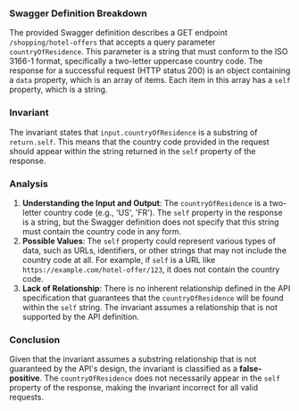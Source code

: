 ### Swagger Definition Breakdown
The provided Swagger definition describes a GET endpoint `/shopping/hotel-offers` that accepts a query parameter `countryOfResidence`. This parameter is a string that must conform to the ISO 3166-1 format, specifically a two-letter uppercase country code. The response for a successful request (HTTP status 200) is an object containing a `data` property, which is an array of items. Each item in this array has a `self` property, which is a string.

### Invariant
The invariant states that `input.countryOfResidence` is a substring of `return.self`. This means that the country code provided in the request should appear within the string returned in the `self` property of the response.

### Analysis
1. **Understanding the Input and Output**: The `countryOfResidence` is a two-letter country code (e.g., 'US', 'FR'). The `self` property in the response is a string, but the Swagger definition does not specify that this string must contain the country code in any form.
2. **Possible Values**: The `self` property could represent various types of data, such as URLs, identifiers, or other strings that may not include the country code at all. For example, if `self` is a URL like `https://example.com/hotel-offer/123`, it does not contain the country code.
3. **Lack of Relationship**: There is no inherent relationship defined in the API specification that guarantees that the `countryOfResidence` will be found within the `self` string. The invariant assumes a relationship that is not supported by the API definition.

### Conclusion
Given that the invariant assumes a substring relationship that is not guaranteed by the API's design, the invariant is classified as a **false-positive**. The `countryOfResidence` does not necessarily appear in the `self` property of the response, making the invariant incorrect for all valid requests.
